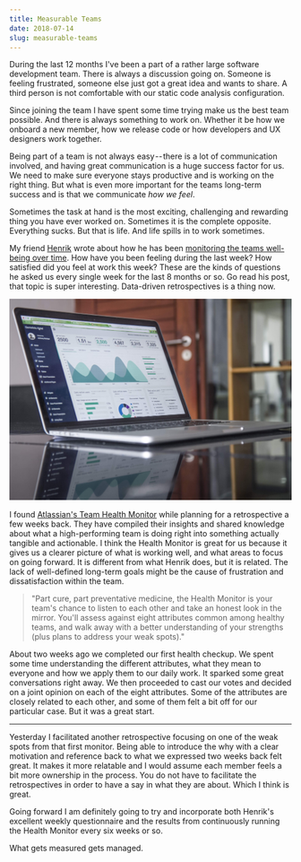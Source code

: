 ```yaml
---
title: Measurable Teams
date: 2018-07-14
slug: measurable-teams
---
```


During the last 12 months I've been a part of a rather large software
development team. There is always a discussion going on. Someone is feeling
frustrated, someone else just got a great idea and wants to share. A third
person is not comfortable with our static code analysis configuration.

Since joining the team I have spent some time trying make us the best team
possible. And there is always something to work on. Whether it be how we onboard
a new member, how we release code or how developers and UX designers work
together.

Being part of a team is not always easy -- there is a lot of communication
involved, and having great communication is a huge success factor for us. We
need to make sure everyone stays productive and is working on the right thing.
But what is even more important for the teams long-term success and is that we
communicate _how we feel_.

Sometimes the task at hand is the most exciting, challenging and rewarding thing
you have ever worked on. Sometimes it is the complete opposite. Everything
sucks. But that is life. And life spills in to work sometimes.

My friend [Henrik][1] wrote about how he has been [monitoring the teams
well-being over time][2]. How have you been feeling during the last week? How
satisfied did you feel at work this week? These are the kinds of questions he
asked us every single week for the last 8 months or so. Go read his post, that
topic is super interesting. Data-driven retrospectives is a thing now.

![](./data.jpg)

I found [Atlassian's Team Health Monitor][3] while planning for a retrospective
a few weeks back. They have compiled their insights and shared knowledge about
what a high-performing team is doing right into something actually tangible and
actionable. I think the Health Monitor is great for us because it gives us a
clearer picture of what is working well, and what areas to focus on going
forward. It is different from what Henrik does, but it is related. The lack of
well-defined long-term goals might be the cause of frustration and
dissatisfaction within the team.

> "Part cure, part preventative medicine, the Health Monitor is your team's
> chance to listen to each other and take an honest look in the mirror. You'll
> assess against eight attributes common among healthy teams, and walk away with
> a better understanding of your strengths (plus plans to address your
> weak spots)."

About two weeks ago we completed our first health checkup. We spent some time
understanding the different attributes, what they mean to everyone and how we
apply them to our daily work. It sparked some great conversations right away. We
then proceeded to cast our votes and decided on a joint opinion on each of the
eight attributes. Some of the attributes are closely related to each other, and
some of them felt a bit off for our particular case. But it was a great start.

---

Yesterday I facilitated another retrospective focusing on one of the weak spots
from that first monitor. Being able to introduce the why with a clear motivation
and reference back to what we expressed two weeks back felt great. It makes it
more relatable and I would assume each member feels a bit more ownership in the
process. You do not have to facilitate the retrospectives in order to have a say
in what they are about. Which I think is great.

Going forward I am definitely going to try and incorporate both Henrik's
excellent weekly questionnaire and the results from continuously running the
Health Monitor every six weeks or so.

What gets measured gets managed.

[1]: https://medium.com/@H_Stahl
[2]:
  https://uxplanet.org/are-you-monitoring-your-teams-well-being-if-not-you-should-b8aa53a6ce35
[3]: https://www.atlassian.com/team-playbook/health-monitor/project-teams
